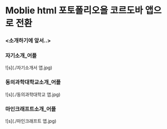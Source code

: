 # Moblie html 포토폴리오을 코르도바 앱으로 전환
### <소개하기에 앞서..>


### 자기소개_어플
  ![s](./자기소개서 앱.jpg)
### 동의과학대학교소개_어플
  ![s](./동의과학대학교 앱.jpg)
### 마인크래프트소개_어플
  ![s](./마인크래프트 앱.jpg)

